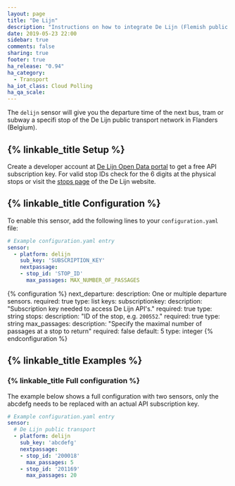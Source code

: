 ```yaml
---
layout: page
title: "De Lijn"
description: "Instructions on how to integrate De Lijn (Flemish public transport company) departure times into Home Assistant."
date: 2019-05-23 22:00
sidebar: true
comments: false
sharing: true
footer: true
ha_release: "0.94"
ha_category: 
  - Transport
ha_iot_class: Cloud Polling
ha_qa_scale: 
---
```


The `delijn` sensor will give you the departure time of the next bus, tram or subway a specifi stop of the De Lijn public transport network in Flanders (Belgium).

## {% linkable_title Setup %}

Create a developer account at [De Lijn Open Data portal](https://data.delijn.be/) to get a free API subscription key.
For valid stop IDs check for the 6 digits at the physical stops or visit the [stops page](https://www.delijn.be/en/haltes/) of the De Lijn website.

## {% linkable_title Configuration %}

To enable this sensor, add the following lines to your `configuration.yaml` file:

```yaml
# Example configuration.yaml entry
sensor:
  - platform: delijn
    sub_key: 'SUBSCRIPTION_KEY'
    nextpassage:
    - stop_id: 'STOP_ID'
      max_passages: MAX_NUMBER_OF_PASSAGES
```

{% configuration %}
next_departure:
  description: One or multiple departure sensors.
  required: true
  type: list
  keys:
     subscriptionkey:
      description: "Subscription key needed to access De Lijn API's."
      required: true
      type: string
    stops:
      description: "ID of the stop, e.g. `200552`."
      required: true
      type: string
    max_passages:
      description: "Specify the maximal number of passages at a stop to return"
      required: false
      default: 5
      type: integer
{% endconfiguration %}

## {% linkable_title Examples %}

### {% linkable_title Full configuration %}

The example below shows a full configuration with two sensors, only the abcdefg needs to be replaced with an actual API subscription key.

```yaml
# Example configuration.yaml entry
sensor:
  # De Lijn public transport
  - platform: delijn
    sub_key: 'abcdefg'
    nextpassage:
    - stop_id: '200018'
      max_passages: 5
    - stop_id: '201169'
      max_passages: 20
```
